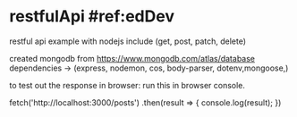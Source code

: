 # restfulApi #ref:edDev
restful api example with nodejs 
include (get, post, patch, delete)

created mongodb from https://www.mongodb.com/atlas/database
dependencies -> (express, nodemon, cos, body-parser, dotenv,mongoose,)

to test out the response in browser: run this in browser console.

fetch('http://localhost:3000/posts')
.then(result => {
  console.log(result);
})



